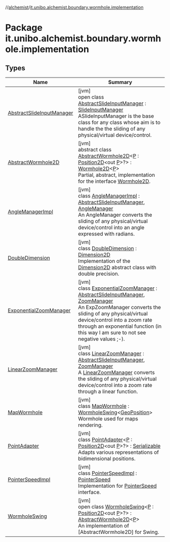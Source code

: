 //[alchemist](../../index.md)/[it.unibo.alchemist.boundary.wormhole.implementation](index.md)

# Package it.unibo.alchemist.boundary.wormhole.implementation

## Types

| Name | Summary |
|---|---|
| [AbstractSlideInputManager](-abstract-slide-input-manager/index.md) | [jvm]<br>open class [AbstractSlideInputManager](-abstract-slide-input-manager/index.md) : [SlideInputManager](../it.unibo.alchemist.boundary.wormhole.interfaces/-slide-input-manager/index.md)<br>ASlideInputManager is the base class for any class whose aim is to handle the the sliding of any physical/virtual device/control. |
| [AbstractWormhole2D](-abstract-wormhole2-d/index.md) | [jvm]<br>abstract class [AbstractWormhole2D](-abstract-wormhole2-d/index.md)<[P](-abstract-wormhole2-d/index.md) : [Position2D](../it.unibo.alchemist.model.interfaces/-position2-d/index.md)<out [P](../it.unibo.alchemist.boundary.wormhole.interfaces/-wormhole2-d/index.md)>?> : [Wormhole2D](../it.unibo.alchemist.boundary.wormhole.interfaces/-wormhole2-d/index.md)<[P](../it.unibo.alchemist.boundary.wormhole.interfaces/-wormhole2-d/index.md)> <br>Partial, abstract, implementation for the interface [Wormhole2D](../it.unibo.alchemist.boundary.wormhole.interfaces/-wormhole2-d/index.md). |
| [AngleManagerImpl](-angle-manager-impl/index.md) | [jvm]<br>class [AngleManagerImpl](-angle-manager-impl/index.md) : [AbstractSlideInputManager](-abstract-slide-input-manager/index.md), [AngleManager](../it.unibo.alchemist.boundary.wormhole.interfaces/-angle-manager/index.md)<br>An AngleManager converts the sliding of any physical/virtual device/control into an angle expressed with radians. |
| [DoubleDimension](-double-dimension/index.md) | [jvm]<br>class [DoubleDimension](-double-dimension/index.md) : [Dimension2D](https://docs.oracle.com/javase/8/docs/api/java/awt/geom/Dimension2D.html)<br>Implementation of the [Dimension2D](https://docs.oracle.com/javase/8/docs/api/java/awt/geom/Dimension2D.html) abstract class with double precision. |
| [ExponentialZoomManager](-exponential-zoom-manager/index.md) | [jvm]<br>class [ExponentialZoomManager](-exponential-zoom-manager/index.md) : [AbstractSlideInputManager](-abstract-slide-input-manager/index.md), [ZoomManager](../it.unibo.alchemist.boundary.wormhole.interfaces/-zoom-manager/index.md)<br>An ExpZoomManager converts the sliding of any physical/virtual device/control into a zoom rate through an exponential function (in this way I am sure to not see negative values ;-). |
| [LinearZoomManager](-linear-zoom-manager/index.md) | [jvm]<br>class [LinearZoomManager](-linear-zoom-manager/index.md) : [AbstractSlideInputManager](-abstract-slide-input-manager/index.md), [ZoomManager](../it.unibo.alchemist.boundary.wormhole.interfaces/-zoom-manager/index.md)<br>A [LinearZoomManager](-linear-zoom-manager/index.md) converts the sliding of any physical/virtual device/control into a zoom rate through a linear function. |
| [MapWormhole](-map-wormhole/index.md) | [jvm]<br>class [MapWormhole](-map-wormhole/index.md) : [WormholeSwing](-wormhole-swing/index.md)<[GeoPosition](../it.unibo.alchemist.model.interfaces/-geo-position/index.md)> <br>Wormhole used for maps rendering. |
| [PointAdapter](-point-adapter/index.md) | [jvm]<br>class [PointAdapter](-point-adapter/index.md)<[P](-point-adapter/index.md) : [Position2D](../it.unibo.alchemist.model.interfaces/-position2-d/index.md)<out [P](../it.unibo.alchemist.boundary.wormhole.interfaces/-wormhole2-d/index.md)>?> : [Serializable](https://docs.oracle.com/javase/8/docs/api/java/io/Serializable.html)<br>Adapts various representations of bidimensional positions. |
| [PointerSpeedImpl](-pointer-speed-impl/index.md) | [jvm]<br>class [PointerSpeedImpl](-pointer-speed-impl/index.md) : [PointerSpeed](../it.unibo.alchemist.boundary.wormhole.interfaces/-pointer-speed/index.md)<br>Implementation for [PointerSpeed](../it.unibo.alchemist.boundary.wormhole.interfaces/-pointer-speed/index.md) interface. |
| [WormholeSwing](-wormhole-swing/index.md) | [jvm]<br>open class [WormholeSwing](-wormhole-swing/index.md)<[P](-wormhole-swing/index.md) : [Position2D](../it.unibo.alchemist.model.interfaces/-position2-d/index.md)<out [P](-wormhole-swing/index.md)>?> : [AbstractWormhole2D](-abstract-wormhole2-d/index.md)<[P](-wormhole-swing/index.md)> <br>An implementation of [AbstractWormhole2D] for Swing. |
